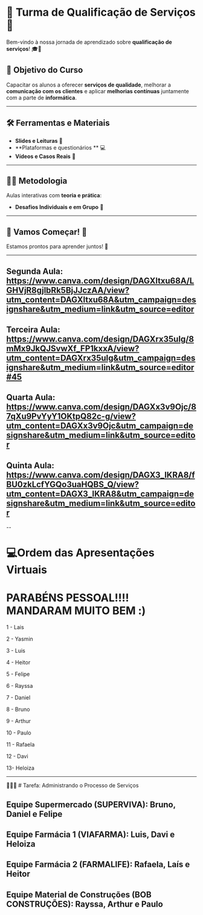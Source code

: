 # 🚀 **Turma de Qualificação de Serviços** 🌟

Bem-vindo à nossa jornada de aprendizado sobre **qualificação de serviços**! 🎓💼

## 🎯 **Objetivo do Curso**
Capacitar os alunos a oferecer **serviços de qualidade**, melhorar a **comunicação com os clientes** e aplicar **melhorias contínuas** juntamente com a parte de **informática**.

---

## 🛠️ **Ferramentas e Materiais**
- **Slides e Leituras** 📖
- **Plataformas e questionários ** 💻
- **Vídeos e Casos Reais** 🎥

---

## 🧑‍🏫 **Metodologia**
Aulas interativas com **teoria e prática**:

- **Desafios Individuais e em Grupo** 🎯

---


## 🎉 **Vamos Começar!** 🚀
Estamos prontos para aprender juntos! 💪


---
## Segunda Aula: https://www.canva.com/design/DAGXltxu68A/LGHVjR8gjlbRk5BjJJczAA/view?utm_content=DAGXltxu68A&utm_campaign=designshare&utm_medium=link&utm_source=editor
## Terceira Aula: https://www.canva.com/design/DAGXrx35uIg/8mMx9JkQJSvwXf_FP1kxxA/view?utm_content=DAGXrx35uIg&utm_campaign=designshare&utm_medium=link&utm_source=editor#45
## Quarta Aula: https://www.canva.com/design/DAGXx3v9Ojc/87qXu9PvYyY1OKtpQ82c-g/view?utm_content=DAGXx3v9Ojc&utm_campaign=designshare&utm_medium=link&utm_source=editor
## Quinta Aula: https://www.canva.com/design/DAGX3_IKRA8/fBU0zkLcfYGQo3uaHQBS_Q/view?utm_content=DAGX3_IKRA8&utm_campaign=designshare&utm_medium=link&utm_source=editor
--
# 💻Ordem das Apresentações Virtuais 
# PARABÉNS PESSOAL!!!! MANDARAM MUITO BEM :)
1 - Lais

2 - Yasmin

3 - Luis 

4 - Heitor

5 - Felipe 

6 - Rayssa

7 - Daniel

8 - Bruno

9 - Arthur

10 - Paulo

11 - Rafaela

12 - Davi

13- Heloiza

---
🤙👀🏬 # Tarefa: Administrando o Processo de Serviços

## Equipe Supermercado (SUPERVIVA): Bruno, Daniel e Felipe

## Equipe Farmácia 1 (VIAFARMA): Luis, Davi e Heloiza

## Equipe Farmácia 2 (FARMALIFE): Rafaela, Laís e Heitor

## Equipe Material de Construções (BOB CONSTRUÇÕES): Rayssa, Arthur e Paulo
 
